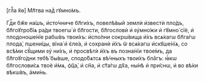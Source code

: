 [глⷡ҇а к҃ѳ] Мл҃тва над̾ гꙋмно́мъ.

Гдⷭ҇и бж҃е на́шъ, и҆сто́чниче бл҃ги́хъ, повелѣ́вый землѝ и҆звестѝ пло́дъ,
бл҃гоꙋтро́бїѧ ра́ди твоегѡ̀ и҆ бл҃гости, бл҃гословѝ и҆ ᲂу҆мно́жи и҆ гꙋмно̀ сїѐ,
и҆ плодоноше́нїе рабѡ́въ твои́хъ: и҆спо́лни сокрѡ́вища и҆́хъ всѧ́кагѡ бл҃га́гѡ
плода̀, пшени́цы, вїна̀ и҆ є҆ле́а, и҆ сохранѝ и҆̀хъ ѿ всѧ́кагѡ и҆скꙋше́нїѧ, со
всѣ́ми сꙋ́щими ᲂу҆ ни́хъ, и҆ просвѣтѝ и҆̀хъ въ позна́нїи твое́мъ, да
бл҃гоꙋго́дни тебѣ̀ бы́вше, сподо́бѧтсѧ вѣ́чныхъ твои́хъ бла̑гъ: ꙗ҆́кѡ
бл҃гослови́сѧ твоѐ и҆́мѧ, ѻ҆ц҃а̀, и҆ сн҃а, и҆ ст҃а́гѡ дх҃а, ны́нѣ и҆ при́снѡ, и҆
во вѣ́ки вѣкѡ́въ, а҆ми́нь.


